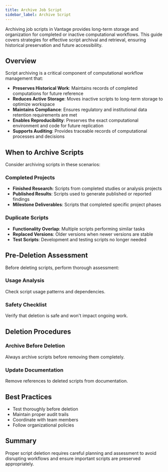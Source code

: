 ```yaml
---
title: Archive Job Script
sidebar_label: Archive Script
---
```


Archiving job scripts in Vantage provides long-term storage and organization for completed or inactive computational workflows. This guide covers strategies for effective script archival and retrieval, ensuring historical preservation and future accessibility.

## Overview

Script archiving is a critical component of computational workflow management that:

- **Preserves Historical Work**: Maintains records of completed computations for future reference
- **Reduces Active Storage**: Moves inactive scripts to long-term storage to optimize workspace
- **Maintains Compliance**: Ensures regulatory and institutional data retention requirements are met
- **Enables Reproducibility**: Preserves the exact computational environment and code for future replication
- **Supports Auditing**: Provides traceable records of computational processes and decisions

## When to Archive Scripts

Consider archiving scripts in these scenarios:

### Completed Projects

- **Finished Research**: Scripts from completed studies or analysis projects
- **Published Results**: Scripts used to generate published or reported findings
- **Milestone Deliverables**: Scripts that completed specific project phases

### Duplicate Scripts

- **Functionality Overlap**: Multiple scripts performing similar tasks
- **Replaced Versions**: Older versions when newer versions are stable
- **Test Scripts**: Development and testing scripts no longer needed

## Pre-Deletion Assessment

Before deleting scripts, perform thorough assessment:

### Usage Analysis

Check script usage patterns and dependencies.

### Safety Checklist

Verify that deletion is safe and won't impact ongoing work.

## Deletion Procedures

### Archive Before Deletion

Always archive scripts before removing them completely.

### Update Documentation

Remove references to deleted scripts from documentation.

## Best Practices

- Test thoroughly before deletion
- Maintain proper audit trails
- Coordinate with team members
- Follow organizational policies

## Summary

Proper script deletion requires careful planning and assessment to avoid disrupting workflows and ensure important scripts are preserved appropriately.
